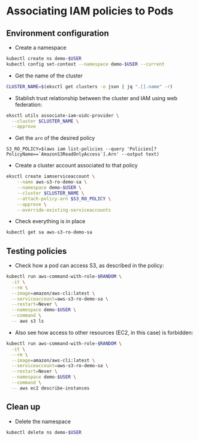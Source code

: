 # Associating IAM policies to Pods

## Environment configuration

* Create a namespace

```bash
kubectl create ns demo-$USER
kubectl config set-context --namespace demo-$USER --current
```

* Get the name of the cluster

```bash
CLUSTER_NAME=$(eksctl get clusters -o json | jq ".[].name" -r)
```

* Stablish trust relationship between the cluster and IAM using web federation:

```bash
eksctl utils associate-iam-oidc-provider \
  --cluster $CLUSTER_NAME \
  --approve
```

* Get the `arn` of the desired policy

```bahs
S3_RO_POLICY=$(aws iam list-policies --query 'Policies[?PolicyName==`AmazonS3ReadOnlyAccess`].Arn' --output text)
```

* Create a cluster account associated to that policy

```bash
eksctl create iamserviceaccount \
    --name aws-s3-ro-demo-sa \
    --namespace demo-$USER \
    --cluster $CLUSTER_NAME \
    --attach-policy-arn $S3_RO_POLICY \
    --approve \
    --override-existing-serviceaccounts
```

* Check everything is in place

```bash
kubectl get sa aws-s3-ro-demo-sa
```

## Testing policies

* Check how a pod can access S3, as described in the policy:

```bash
kubectl run aws-command-with-role-$RANDOM \
  -it \
  --rm \
  --image=amazon/aws-cli:latest \
  --serviceaccount=aws-s3-ro-demo-sa \
  --restart=Never \
  --namespace demo-$USER \
  --command \
  -- aws s3 ls
```

* Also see how access to other resources (EC2, in this case) is forbidden:

```bash
kubectl run aws-command-with-role-$RANDOM \
  -it \
  --rm \
  --image=amazon/aws-cli:latest \
  --serviceaccount=aws-s3-ro-demo-sa \
  --restart=Never \
  --namespace demo-$USER \
  --command \
  -- aws ec2 describe-instances
```


## Clean up

* Delete the namespace

```bash
kubectl delete ns demo-$USER
```